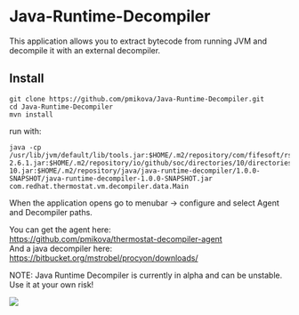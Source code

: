 # Java-Runtime-Decompiler
This application allows you to extract bytecode from running JVM and decompile it with an external decompiler.
## Install
```
git clone https://github.com/pmikova/Java-Runtime-Decompiler.git
cd Java-Runtime-Decompiler
mvn install
```
run with:
```
java -cp /usr/lib/jvm/default/lib/tools.jar:$HOME/.m2/repository/com/fifesoft/rsyntaxtextarea/2.6.1/rsyntaxtextarea-2.6.1.jar:$HOME/.m2/repository/io/github/soc/directories/10/directories-10.jar:$HOME/.m2/repository/java/java-runtime-decompiler/1.0.0-SNAPSHOT/java-runtime-decompiler-1.0.0-SNAPSHOT.jar com.redhat.thermostat.vm.decompiler.data.Main
```
When the application opens go to menubar -> configure and select Agent and Decompiler paths.

You can get the agent here:  
https://github.com/pmikova/thermostat-decompiler-agent  
And a java decompiler here:  
https://bitbucket.org/mstrobel/procyon/downloads/  

NOTE: Java Runtime Decompiler is currently in alpha and can be unstable. Use it at your own risk!

![](https://i.imgur.com/3N8hFOp.png)
